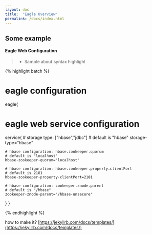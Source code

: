 ```yaml
---
layout: doc
title:  "Eagle Overview" 
permalink: /docs/index.html
---
```


## Some example


#### Eagle Web Configuration


>- Sample about syntax highlight 

{% highlight batch %}
# eagle configuration
eagle{
  # eagle web service configuration
  service{
    # storage type: ["hbase","jdbc"]
    # default is "hbase"
    storage-type="hbase"

    # hbase configuration: hbase.zookeeper.quorum
    # default is "localhost"
    hbase-zookeeper-quorum="localhost"

    # hbase configuration: hbase.zookeeper.property.clientPort
    # default is 2181
    hbase-zookeeper-property-clientPort=2181

    # hbase configuration: zookeeper.znode.parent
    # default is "/hbase"
    zookeeper-znode-parent="/hbase-unsecure"
  }
}

{% endhighlight %}

how to make it?
[https://jekyllrb.com/docs/templates/](https://jekyllrb.com/docs/templates/)